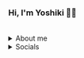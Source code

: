 ### Hi, I'm Yoshiki 👋🏼

<br>

<details>
  <summary>About me</summary>
  <ul>
    <li>I'm a fullstack web application engineer with 5 years of professional work experience using Ruby on Rails, from versions 4.2 ~ 8. </li>
    <li>All of my past work experiences has been with startups, big and small. </li>
    <li>I currently live in Taipei, Taiwan with my wife and 2 cats 👰🏻‍♀️ 🐈 🐈 </li>
  </ul>
</details>
<details>
  <summary>Socials</summary>
  
  * [LinkedIn](https://www.linkedin.com/in/yoshiki-bell/)
  
</details>
